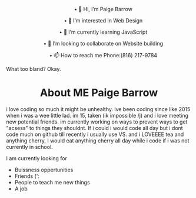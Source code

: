 <ul align="center">
  <p>• 👋 Hi, I’m Paige Barrow</p>
  <p>• 👀 I’m interested in Web Design</p>
  <p>• 🌱 I’m currently learning JavaScript</p>
  <p>• 💞️ I’m looking to collaborate on Website building</p>
  <p>•  📫 How to reach me Phone:(816) 217-9784</p>
</ul>
<!---
PageNotFound40/PageNotFound40 is a ✨ special ✨ repository because its `README.md` (this file) appears on your GitHub profile.
You can click the Preview link to take a look at your changes.
--->
What too bland? Okay.
<h1 align="center">About ME Paige Barrow</h1>
i love coding so much it might be unhealthy. ive been coding since like 2015 when i was a wee little lad. im 15, taken (ik impossible /j) and i love meeting new potential friends. im currently working on ways to prevent ways to get "acsess" to things they shouldnt. If i could i would code all day but i dont code much on github till recently i usually use VS. and i LOVEEEE tea and anything cherry, I would eat anything cherry all day while i code if i was not currently in school. 
<p>I am currently looking for</p>

- Buissness oppertunities 
- Friends (':
- People to teach me new things
- A job

